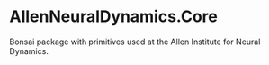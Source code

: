 # AllenNeuralDynamics.Core

Bonsai package with primitives used at the Allen Institute for Neural Dynamics.